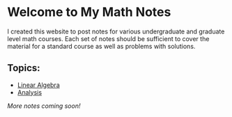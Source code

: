 # Welcome to My Math Notes
I created this website to post notes for various undergraduate and graduate level math courses. Each set of notes should be sufficient to cover the material for a standard course as well as problems with solutions.
## Topics:
- [Linear Algebra](linear-algebra.md)
- [Analysis](analysis.md)

_More notes coming soon!_
